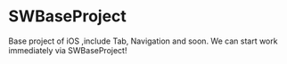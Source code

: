 # SWBaseProject
Base project of iOS ,include Tab, Navigation and soon. We can start work immediately via SWBaseProject!
